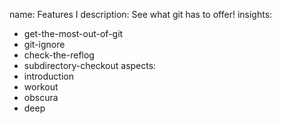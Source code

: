 name: Features I
description: See what git has to offer!
insights:
  - get-the-most-out-of-git
  - git-ignore
  - check-the-reflog
  - subdirectory-checkout
aspects:
  - introduction
  - workout
  - obscura
  - deep
 
